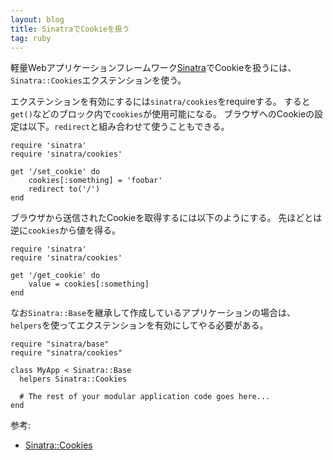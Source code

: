 ```yaml
---
layout: blog
title: SinatraでCookieを扱う
tag: ruby
---
```




軽量Webアプリケーションフレームワーク[Sinatra](http://www.sinatrarb.com/intro-jp.html)でCookieを扱うには、`Sinatra::Cookies`エクステンションを使う。

エクステンションを有効にするには`sinatra/cookies`をrequireする。
すると`get()`などのブロック内で`cookies`が使用可能になる。
ブラウザへのCookieの設定は以下。`redirect`と組み合わせて使うこともできる。

~~~~
require 'sinatra'
require 'sinatra/cookies'

get '/set_cookie' do
	cookies[:something] = 'foobar'
	redirect to('/')
end
~~~~

ブラウザから送信されたCookieを取得するには以下のようにする。
先ほどとは逆に`cookies`から値を得る。

~~~~
require 'sinatra'
require 'sinatra/cookies'

get '/get_cookie' do
	value = cookies[:something]
end
~~~~

なお`Sinatra::Base`を継承して作成しているアプリケーションの場合は、`helpers`を使ってエクステンションを有効にしてやる必要がある。

~~~~
require "sinatra/base"
require "sinatra/cookies"

class MyApp < Sinatra::Base
  helpers Sinatra::Cookies

  # The rest of your modular application code goes here...
end
~~~~

参考:

- [Sinatra::Cookies](http://www.sinatrarb.com/contrib/cookies.html)
